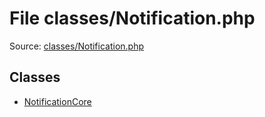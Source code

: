 File classes/Notification.php
=========

Source: [classes/Notification.php](https://github.com/PrestaShop/PrestaShop/blob/1.5.0.3/classes/Notification.php)


Classes
-------

* [NotificationCore](class.NotificationCore.md)

